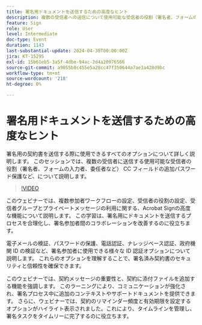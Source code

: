 ```yaml
---
title: 署名用ドキュメントを送信するための高度なヒント
description: 複数の受信者への送信について使用可能な受信者の役割（署名者、フォームの入力者、委任者など） CC フィールドの追加パスワード保護など。
feature: Sign
role: User
level: Intermediate
doc-type: Event
duration: 1143
last-substantial-update: 2024-04-30T00:00:00Z
jira: KT-15295
exl-id: 15b61eb5-3a5f-4dbe-94ac-2d4a20976566
source-git-commit: a9055b8c455e5a28cc47f350644a7ae1a428d9bc
workflow-type: tm+mt
source-wordcount: '218'
ht-degree: 0%

---
```


# 署名用ドキュメントを送信するための高度なヒント

署名用の契約書を送信する際に使用できるすべてのオプションについて詳しく説明します。 このセッションでは、複数の受信者に送信する使用可能な受信者の役割（署名者、フォームの入力者、委任者など） CC フィールドの追加パスワード保護など、について説明します。

>[!VIDEO](https://video.tv.adobe.com/v/3428186/?learn=on)

このウェビナーでは、複数参加者ワークフローの設定、受信者の役割の設定、受信者グループとプライベートメッセージの利用に関する、Acrobat Signの高度な機能について説明します。 この学習は、署名用にドキュメントを送信するプロセスを合理化し、署名参加者間のコラボレーションを改善するのに役立ちます。

電子メールの検証、パスワードの保護、電話認証、ナレッジベース認証、政府機関 ID の検証など、署名参加者に使用できる様々な ID 認証オプションについて説明します。 これらのオプションを理解することで、署名済み契約書のセキュリティと信頼性を確保できます。

このウェビナーでは、契約メッセージの重要性と、契約に添付ファイルを追加する機能を強調します。 このラーニングにより、コミュニケーションが強化され、署名プロセス中に追加のコンテキストやサポートドキュメントを提供できます。 さらに、ウェビナーでは、契約のリマインダー頻度と有効期限を設定するオプションがハイライト表示されました。これにより、タイムラインを管理し、署名タスクをタイムリーに完了するのに役立ちます。

